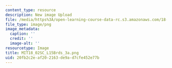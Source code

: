```yaml
---
content_type: resource
description: New image Upload
file: /media/https%3A/open-learning-course-data-rc.s3.amazonaws.com/18-02sc-multivariable-calculus-fall-2010/20fb2c2eaf202163de9ad7cfe452e77b_MIT18_02SC_L15Brds_3a.png
file_type: image/png
image_metadata:
  caption: ''
  credit: ''
  image-alt: ''
resourcetype: Image
title: MIT18_02SC_L15Brds_3a.png
uid: 20fb2c2e-af20-2163-de9a-d7cfe452e77b
---
```

